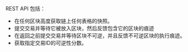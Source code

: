 REST API 包括：

* 在任何区块高度获取链上任何表格的快照。
* 提交交易并等待它被放入区块，然后反馈包含它的区块的痕迹
* 在返回之前提交交易并等待区块不可逆，并且反馈不可逆区块的执行痕迹。
* 获取指定交易ID的可逆性分数。
